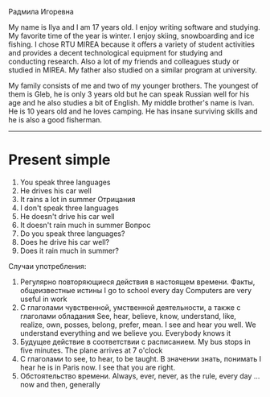 Радмила Игоревна



My name is Ilya and I am 17 years old. I enjoy writing software and studying. My favorite time of the year is winter. I enjoy skiing, snowboarding and ice fishing. I chose RTU MIREA because it offers a variety of student activities and provides a decent technological equipment for studying and conducting research. Also a lot of my friends and colleagues study or studied in MIREA. My father also studied on a similar program at university.


My family consists of me and two of my younger brothers. The youngest of them is Gleb, he is only 3 years old but he can speak Russian well for his age and he also studies a bit of English. My middle brother's name is Ivan. He is 10 years old and he loves camping. He has insane surviving skills and he is also a good fisherman. 


---------
# Present simple

1) You speak three languages
2) He drives his car well
3) It rains a lot in summer
Отрицания
1) I don't speak three languages
2) He doesn't drive his car well
3) It doesn't rain much in summer
Вопрос
1) Do you speak three languages?
2) Does he drive his car well?
3) Does it rain much in summer?

Случаи употребления:
1) Регулярно повторяющиеся действия в настоящем времени. Факты, общеизвестные истины
I go to school every day
Computers are very useful in work
2) С глаголами чувственной, умственной деятельности, а также с глаголами обладания
See, hear, believe, know, understand, like, realize, own, posses, belong, prefer, mean.
I see and hear you well. We understand everything and we believe you. Everybody knows it
3) Будущее действие в соответствии с расписанием.
My bus stops in five minutes. The plane arrives at 7 o'clock
4) С глаголами to see, to hear, to be taught. В значении знать, понимать
I hear he is in Paris now. I see that you are right.
5) Обстоятельство времени. Always, ever, never, as the rule, every day ... now and then, generally
